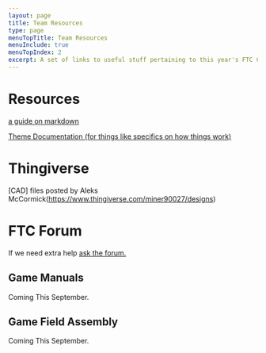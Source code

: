```yaml
---
layout: page
title: Team Resources
type: page
menuTopTitle: Team Resources
menuInclude: true
menuTopIndex: 2
excerpt: A set of links to useful stuff pertaining to this year's FTC Challenge.
---
```

Resources
=========

[a guide on markdown](/pages/how-to-use-markdown.html)

[Theme Documentation (for things like specifics on how things work)](https://balancingrock.github.io/classic-jekyll-theme/)


Thingiverse
===========
[CAD] files posted by Aleks McCormick(https://www.thingiverse.com/miner90027/designs)

FTC Forum
=========

If we need extra help [ask the forum.](https://ftcforum.usfirst.org/)

**Game Manuals**
----------------
Coming This September.

**Game Field Assembly**
-----------------------

Coming This September.
